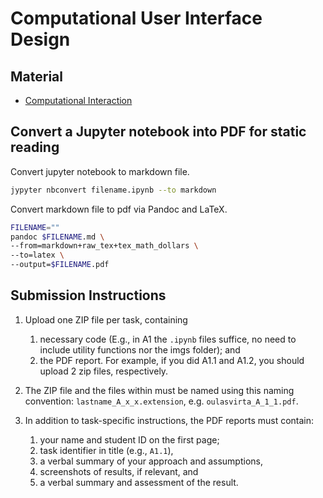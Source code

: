 # Computational User Interface Design
## Material
* [Computational Interaction](https://books.google.fi/books?id=NXFGDwAAQBAJ)


## Convert a Jupyter notebook into PDF for static reading
Convert jupyter notebook to markdown file.
```bash
jypyter nbconvert filename.ipynb --to markdown
```

Convert markdown file to pdf via Pandoc and LaTeX.
```bash
FILENAME=""
pandoc $FILENAME.md \
--from=markdown+raw_tex+tex_math_dollars \
--to=latex \
--output=$FILENAME.pdf
```

## Submission Instructions
1. Upload one ZIP file per task, containing
    1) necessary code (E.g., in A1 the `.ipynb` files suffice, no need to include utility functions nor the imgs folder); and
    2) the PDF report. For example, if you did A1.1 and A1.2, you should upload 2 zip files, respectively.

2. The ZIP file and the files within must be named using this naming convention: `lastname_A_x_x.extension`, e.g. `oulasvirta_A_1_1.pdf`.

3. In addition to task-specific instructions, the PDF reports must contain:
    1) your name and student ID on the first page;
    2) task identifier in title (e.g., `A1.1`),
    3) a verbal summary of your approach and assumptions,
    4) screenshots of results, if relevant, and
    5) a verbal summary and assessment of the result.
